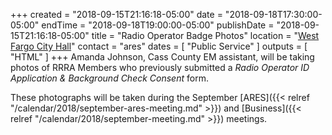 +++
created = "2018-09-15T21:16:18-05:00"
date = "2018-09-18T17:30:00-05:00"
endTime = "2018-09-18T19:00:00-05:00"
publishDate = "2018-09-15T21:16:18-05:00"
title = "Radio Operator Badge Photos"
location = "[West Fargo City Hall](/places/west-fargo-city-hall/)"
contact = "ares"
dates = [ "Public Service" ]
outputs = [ "HTML" ]
+++
Amanda Johnson, Cass County EM assistant, will be taking photos of RRRA
Members who previously submitted a *Radio Operator ID Application & Background
Check Consent* form.

These photographs will be taken during the September
[ARES]({{< relref "/calendar/2018/september-ares-meeting.md" >}}) and
[Business]({{< relref "/calendar/2018/september-meeting.md" >}}) meetings.
